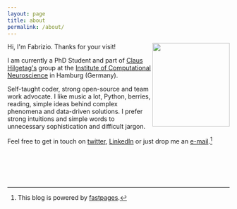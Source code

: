 ```yaml
---
layout: page
title: about
permalink: /about/
---
```


<img align="right" src="{{site.baseurl}}/images/profile-pixels.png" width="175" height="190">

Hi, I'm Fabrizio. Thanks for your visit!

I am currently a PhD Student and part of [Claus Hilgetag's](https://scholar.google.com/citations?user=qceKVpYAAAAJ&hl=en) group at the [Institute of Computational Neuroscience](https://www.uke.de/english/departments-institutes/institutes/computational-neuroscience/research/index.html) in Hamburg (Germany).

Self-taught coder, strong open-source and team work advocate.
I like music a lot, Python, berries, reading, simple ideas behind complex phenomena and data-driven solutions.
I prefer strong intuitions and simple words to unnecessary sophistication and difficult jargon.

Feel free to get in touch on [twitter](https://twitter.com/fabridamicelli), [LinkedIn](https://www.linkedin.com/in/fabridamicelli) or just drop me an [e-mail](mailto:f.damicelli@uke.de).[^1]

<br/>
<br/>
<br/>
<br/>

[^1]: This blog is powered by [fastpages](https://github.com/fastai/fastpages).
